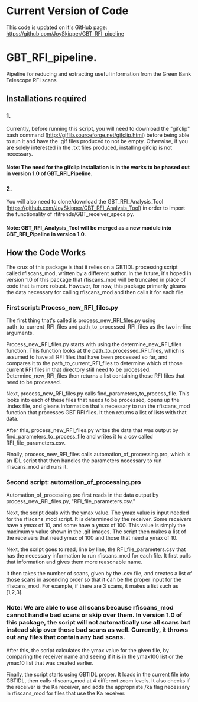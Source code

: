 # Current Version of Code
This code is updated on it's GitHub page: 
https://github.com/JoySkipper/GBT_RFI_pipeline

# GBT_RFI_pipeline. 
Pipeline for reducing and extracting useful information from the Green Bank Telescope RFI scans 

## Installations required

### 1.

Currently, before running this script, you will need to download the "gifclip" bash command (http://giflib.sourceforge.net/gifclip.html) before being able to run it and have the .gif files produced to not be empty. Otherwise, if you are solely interested in the .txt files produced, installing gifclip is not necessary. 

#### Note: The need for the gifclip installation is in the works to be phased out in version 1.0 of GBT_RFI_Pipeline. 

### 2. 

You will also need to clone/download the GBT_RFI_Analysis_Tool (https://github.com/JoySkipper/GBT_RFI_Analysis_Tool) in order to import the functionality of rfitrends/GBT_receiver_specs.py. 

#### Note: GBT_RFI_Analysis_Tool will be merged as a new module into GBT_RFI_Pipeline in version 1.0. 

## How the Code Works

The crux of this package is that it relies on a GBTIDL processing script called rfiscans_mod, written by a different author. In the future, it's hoped in version 1.0 of this package that rfiscans_mod will be truncated in place of code that is more robust. However, for now, this package primarily gleans the data necessary for calling rfiscans_mod and then calls it for each file. 

### First script: Process_new_RFI_files.py

The first thing that's called is process_new_RFI_files.py using path_to_current_RFI_files and path_to_processed_RFI_files as the two in-line arguments. 

Process_new_RFI_files.py starts with using the determine_new_RFI_files function. This function looks at the path_to_processed_RFI_files, which is assumed to have all RFI files that have been processed so far, and compares it to the path_to_current_RFI_files to determine which of those current RFI files in that directory still need to be processed. Determine_new_RFI_files then returns a list containing those RFI files that need to be processed. 

Next, process_new_RFI_files.py calls find_parameters_to_process_file. This looks into each of these files that needs to be processed, opens up the .index file, and gleans information that's necessary to run the rfiscans_mod function that processes GBT RFI files. It then returns a list of lists with that data. 

After this, process_new_RFI_files.py writes the data that was output by find_parameters_to_process_file and writes it to a csv called RFI_file_parameters.csv. 

Finally, process_new_RFI_files calls automation_of_processing.pro, which is an IDL script that then handles the parameters necessary to run rfiscans_mod and runs it. 

### Second script: automation_of_processing.pro

Automation_of_processing.pro first reads in the data output by process_new_RFI_files.py, "RFI_file_parameters.csv." 

Next, the script deals with the ymax value. The ymax value is input needed for the rfiscans_mod script. It is determined by the receiver. Some receivers have a ymax of 10, and some have a ymax of 100. This value is simply the maximum y value shown in the .gif images. The script then makes a list of the receivers that need ymax of 100 and those that need a ymax of 10. 

Next, the script goes to read, line by line, the RFI_file_parameters.csv that has the necessary information to run rfiscans_mod for each file. It first pulls that information and gives them more reasonable name. 

It then takes the number of scans, given by the .csv file, and creates a list of those scans in ascending order so that it can be the proper input for the rfiscans_mod. For example, if there are 3 scans, it makes a list such as [1,2,3]. 

### Note: We are able to use all scans because rfiscans_mod cannot handle bad scans or skip over them. In version 1.0 of this package, the script will not automatically use all scans but instead skip over those bad scans as well. Currently, it throws out any files that contain any bad scans. 

After this, the script calculates the ymax value for the given file, by comparing the receiver name and seeing if it is in the ymax100 list or the ymax10 list that was created earlier. 

Finally, the script starts using GBTIDL proper. It loads in the current file into GBTIDL, then calls rfiscans_mod at 4 different zoom levels. It also checks if the receiver is the Ka receiver, and adds the appropriate /ka flag necessary in rfiscans_mod for files that use the Ka receiver. 